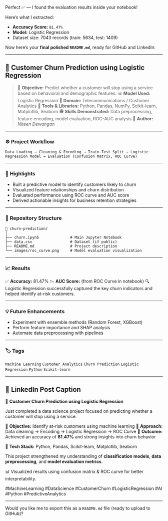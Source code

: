 Perfect ✅ — I found the evaluation results inside your notebook!

Here’s what I extracted:

* **Accuracy Score:** `81.47%`
* **Model:** Logistic Regression
* Dataset size: 7043 records (train: 5634, test: 1409)

Now here’s your **final polished `README.md`**, ready for GitHub and LinkedIn:

---

## 🧠 **Customer Churn Prediction using Logistic Regression**

> 🎯 **Objective:** Predict whether a customer will stop using a service based on behavioral and demographic features.
> 📊 **Model Used:** Logistic Regression
> 🧩 **Domain:** Telecommunications / Customer Analytics
> 🧰 **Tools & Libraries:** Python, Pandas, NumPy, Scikit-learn, Matplotlib, Seaborn
> 🕵️ **Skills Demonstrated:** Data preprocessing, feature encoding, model evaluation, ROC-AUC analysis
> 📅 **Author:** *Niteen Dewangan*

---

### ⚙️ **Project Workflow**

```text
Data Loading → Cleaning & Encoding → Train-Test Split → Logistic Regression Model → Evaluation (Confusion Matrix, ROC Curve)
```

---

### 🚀 **Highlights**

* Built a predictive model to identify customers likely to churn
* Visualized feature relationships and churn distribution
* Evaluated performance using ROC curve and AUC score
* Derived actionable insights for business retention strategies

---

### 📂 **Repository Structure**

```
📁 churn-prediction/
│
├── churn.ipynb              # Main Jupyter Notebook
├── data.csv                 # Dataset (if public)
├── README.md                # Project description
└── images/roc_curve.png     # Model evaluation visualization
```

---

### 📈 **Results**

✅ **Accuracy:** 81.47%
📉 **AUC Score:** (from ROC Curve in notebook)
🔍 Logistic Regression successfully captured the key churn indicators and helped identify at-risk customers.

---

### 💡 **Future Enhancements**

* Experiment with ensemble methods (Random Forest, XGBoost)
* Perform feature importance and SHAP analysis
* Automate data preprocessing with pipelines

---

### 🏷️ **Tags**

`Machine Learning` `Customer Analytics` `Churn Prediction` `Logistic Regression` `Python` `Scikit-learn`

---

## **📣 LinkedIn Post Caption**

🚀 **Customer Churn Prediction using Logistic Regression**

Just completed a data science project focused on predicting whether a customer will stop using a service.

🔹 **Objective:** Identify at-risk customers using machine learning
🔹 **Approach:** Data cleaning → Encoding → Logistic Regression → ROC Curve
🔹 **Outcome:** Achieved an accuracy of **81.47%** and strong insights into churn behavior

🧠 **Tech Stack:** Python, Pandas, Scikit-learn, Matplotlib, Seaborn

This project strengthened my understanding of **classification models**, **data preprocessing**, and **model evaluation metrics**.

📊 Visualized results using confusion matrix & ROC curve for better interpretability.

#MachineLearning #DataScience #CustomerChurn #LogisticRegression #AI #Python #PredictiveAnalytics

---

Would you like me to export this as a `README.md` file (ready to upload to GitHub)?
